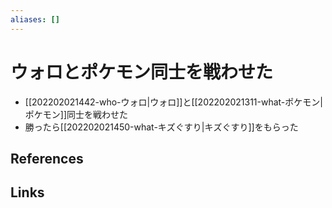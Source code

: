 ```yaml
---
aliases: []
---
```

# ウォロとポケモン同士を戦わせた

- [[202202021442-who-ウォロ|ウォロ]]と[[202202021311-what-ポケモン|ポケモン]]同士を戦わせた
- 勝ったら[[202202021450-what-キズぐすり|キズぐすり]]をもらった

## References



## Links


